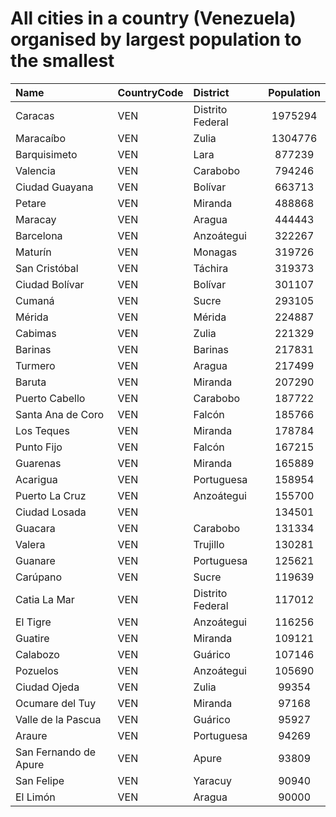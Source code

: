 # All cities in a country (Venezuela) organised by largest population to the smallest

| Name | CountryCode | District | Population |
| :--- | :--- | :--- | :---: |
|Caracas|VEN|Distrito Federal|1975294|
|Maracaíbo|VEN|Zulia|1304776|
|Barquisimeto|VEN|Lara|877239|
|Valencia|VEN|Carabobo|794246|
|Ciudad Guayana|VEN|Bolívar|663713|
|Petare|VEN|Miranda|488868|
|Maracay|VEN|Aragua|444443|
|Barcelona|VEN|Anzoátegui|322267|
|Maturín|VEN|Monagas|319726|
|San Cristóbal|VEN|Táchira|319373|
|Ciudad Bolívar|VEN|Bolívar|301107|
|Cumaná|VEN|Sucre|293105|
|Mérida|VEN|Mérida|224887|
|Cabimas|VEN|Zulia|221329|
|Barinas|VEN|Barinas|217831|
|Turmero|VEN|Aragua|217499|
|Baruta|VEN|Miranda|207290|
|Puerto Cabello|VEN|Carabobo|187722|
|Santa Ana de Coro|VEN|Falcón|185766|
|Los Teques|VEN|Miranda|178784|
|Punto Fijo|VEN|Falcón|167215|
|Guarenas|VEN|Miranda|165889|
|Acarigua|VEN|Portuguesa|158954|
|Puerto La Cruz|VEN|Anzoátegui|155700|
|Ciudad Losada|VEN||134501|
|Guacara|VEN|Carabobo|131334|
|Valera|VEN|Trujillo|130281|
|Guanare|VEN|Portuguesa|125621|
|Carúpano|VEN|Sucre|119639|
|Catia La Mar|VEN|Distrito Federal|117012|
|El Tigre|VEN|Anzoátegui|116256|
|Guatire|VEN|Miranda|109121|
|Calabozo|VEN|Guárico|107146|
|Pozuelos|VEN|Anzoátegui|105690|
|Ciudad Ojeda|VEN|Zulia|99354|
|Ocumare del Tuy|VEN|Miranda|97168|
|Valle de la Pascua|VEN|Guárico|95927|
|Araure|VEN|Portuguesa|94269|
|San Fernando de Apure|VEN|Apure|93809|
|San Felipe|VEN|Yaracuy|90940|
|El Limón|VEN|Aragua|90000|
